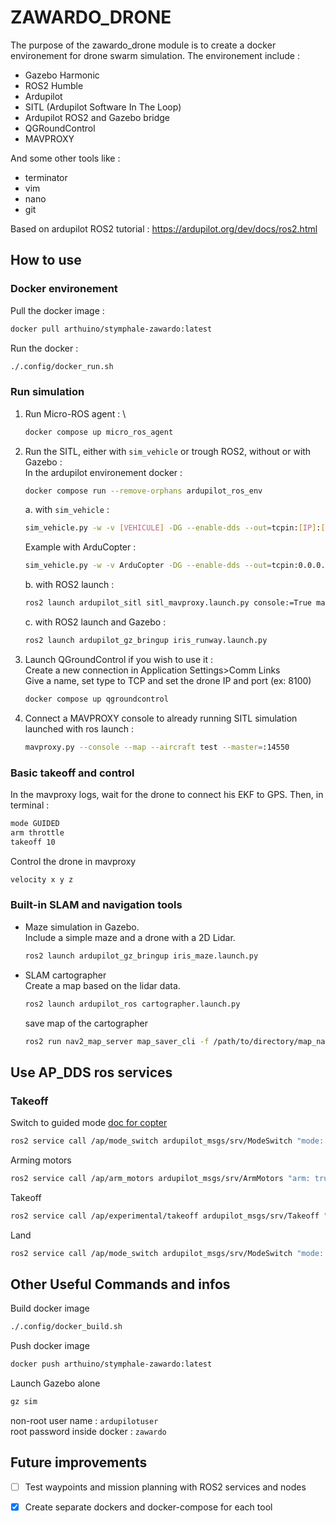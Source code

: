 # ZAWARDO_DRONE

The purpose of the zawardo_drone module is to create a docker environement for drone swarm simulation.
The environement include :

- Gazebo Harmonic
- ROS2 Humble
- Ardupilot
- SITL (Ardupilot Software In The Loop)
- Ardupilot ROS2 and Gazebo bridge
- QGRoundControl
- MAVPROXY

And some other tools like :

- terminator
- vim
- nano
- git

Based on ardupilot ROS2 tutorial :
<https://ardupilot.org/dev/docs/ros2.html>

## How to use

### Docker environement

Pull the docker image :

```bash
docker pull arthuino/stymphale-zawardo:latest
```

Run the docker :

```bash
./.config/docker_run.sh
```

### Run simulation

1. Run Micro-ROS agent : \

    ```bash
    docker compose up micro_ros_agent
    ```

2. Run the SITL, either with ```sim_vehicle``` or trough ROS2, without or with Gazebo : \
    In the ardupilot environement docker :

    ```bash
    docker compose run --remove-orphans ardupilot_ros_env 
    ```

    a. with ```sim_vehicle``` :

    ```bash
    sim_vehicle.py -w -v [VEHICULE] -DG --enable-dds --out=tcpin:[IP]:[PORT] --console --map
    ```

    Example with ArduCopter :

    ```bash
    sim_vehicle.py -w -v ArduCopter -DG --enable-dds --out=tcpin:0.0.0.0:8100  --console --map
    ```

    b. with ROS2 launch :

    ```bash
    ros2 launch ardupilot_sitl sitl_mavproxy.launch.py console:=True map:=True
    ```

    c. with ROS2 launch and Gazebo :

    ```bash
    ros2 launch ardupilot_gz_bringup iris_runway.launch.py
    ```

3. Launch QGroundControl if you wish to use it : \
Create a new connection in Application Settings>Comm Links \
Give a name, set type to TCP and set the drone IP and port (ex: 8100)

    ```bash
    docker compose up qgroundcontrol
    ```

4. Connect a MAVPROXY console to already running SITL simulation launched with ros launch :

    ```bash
    mavproxy.py --console --map --aircraft test --master=:14550
    ```

### Basic takeoff and control

In the mavproxy logs, wait for the drone to connect his EKF to GPS.
Then, in terminal :

```bash
mode GUIDED
arm throttle
takeoff 10
```

Control the drone in mavproxy

```bash
velocity x y z
```

### Built-in SLAM and navigation tools

- Maze simulation in Gazebo. \
Include a simple maze and a drone with a 2D Lidar.

    ```bash
    ros2 launch ardupilot_gz_bringup iris_maze.launch.py
    ```

- SLAM cartographer \
Create a map based on the lidar data.

    ```bash
    ros2 launch ardupilot_ros cartographer.launch.py
    ```

    save map of the cartographer

    ```bash
    ros2 run nav2_map_server map_saver_cli -f /path/to/directory/map_name
    ```

## Use AP_DDS ros services

### Takeoff

Switch to guided mode [doc for copter](https://mavlink.io/en/messages/ardupilotmega.html#COPTER_MODE)

```bash
ros2 service call /ap/mode_switch ardupilot_msgs/srv/ModeSwitch "mode: 4"
```

Arming motors

```bash
ros2 service call /ap/arm_motors ardupilot_msgs/srv/ArmMotors "arm: true"
```

Takeoff

```bash
ros2 service call /ap/experimental/takeoff ardupilot_msgs/srv/Takeoff "alt: 5.0"
```

Land

```bash
ros2 service call /ap/mode_switch ardupilot_msgs/srv/ModeSwitch "mode: 9"
```

## Other Useful Commands and infos

Build docker image

```bash
./.config/docker_build.sh
```

Push docker image

```bash
docker push arthuino/stymphale-zawardo:latest
```

Launch Gazebo alone

```bash
gz sim
```

non-root user name : ``ardupilotuser`` \
root password inside docker : ``zawardo``

## Future improvements

- [ ] Test waypoints and mission planning with ROS2 services and nodes

- [X] Create separate dockers and docker-compose for each tool
